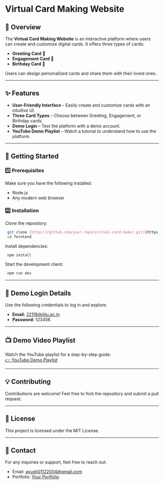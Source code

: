 # Virtual Card Making Website

## 📌 Overview
The **Virtual Card Making Website** is an interactive platform where users can create and customize digital cards. It offers three types of cards:

- **Greeting Card** 🎉
- **Engagement Card** 💍
- **Birthday Card** 🎂

Users can design personalized cards and share them with their loved ones.

---

## ✨ Features
- **User-Friendly Interface** – Easily create and customize cards with an intuitive UI.
- **Three Card Types** – Choose between Greeting, Engagement, or Birthday cards.
- **Demo Login** – Test the platform with a demo account.
- **YouTube Demo Playlist** – Watch a tutorial to understand how to use the platform.

---

## 🚀 Getting Started
### 1️⃣ Prerequisites
Make sure you have the following installed:
- Node.js 
- Any modern web browser

### 2️⃣ Installation
Clone the repository:
```bash
 git clone [https://github.com/your-repo/virtual-card-maker.git](https://github.com/AyushIIITU/Meta-Cards)
 cd forntend
```
Install dependencies:
```bash
 npm install
```
Start the development client:
```bash
 npm run dev
```

---

## 🔑 Demo Login Details
Use the following credentials to log in and explore:
- **Email:** 22118@iiitu.ac.in  
- **Password:** 123456

---

## 📺 Demo Video Playlist
Watch the YouTube playlist for a step-by-step guide:  
[👉 YouTube Demo Playlist](https://youtube.com/playlist?list=PLgNJnNqKBBqPpqwU1Bkavn6LhsFDE7oAl&si=p60aZp9OMggJ1H7h)

---

## 💡 Contributing
Contributions are welcome! Feel free to fork the repository and submit a pull request.

---

## 📄 License
This project is licensed under the MIT License.

---

## 📩 Contact
For any inquiries or support, feel free to reach out:
- Email: ayush01122004@gmail.com
- Portfolio: [Your Portfolio](https://portfolio-ayushiiitus-projects.vercel.app/)


